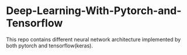 # Deep-Learning-With-Pytorch-and-Tensorflow
This repo contains different neural network architecture implemented by both pytorch and tensorflow(keras).
